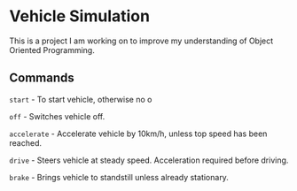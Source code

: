 # Vehicle Simulation

This is a project I am working on to improve my understanding of Object Oriented Programming.

## Commands
`start` - To start vehicle, otherwise no o

`off` - Switches vehicle off.

`accelerate` - Accelerate vehicle by 10km/h, unless top speed has been reached.

`drive` - Steers vehicle at steady speed. Acceleration required before driving.

`brake` - Brings vehicle to standstill unless already stationary.